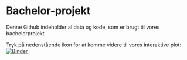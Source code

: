 # Bachelor-projekt
Denne Github indeholder al data og kode, som er brugt til vores bachelorprojekt

Tryk på nedenstående ikon for at komme videre til vores interaktive plot:
[![Binder](https://mybinder.org/badge_logo.svg)](https://mybinder.org/v2/gh/Jona327a/Bachelor-projekt/main?labpath=Interaktivt%20plot%2Finteractive_plot.ipynb)
